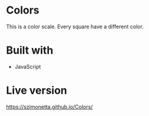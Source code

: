 # Colors
This is a color scale. Every square have a different color.

# Built with
- JavaScript

# Live version
https://szimonetta.github.io/Colors/
